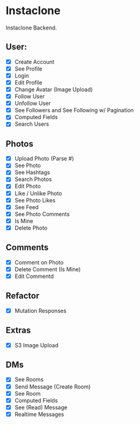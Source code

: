 # Instaclone

Instaclone Backend.

## User:

 - [x] Create Account
 - [x] See Profile
 - [x] Login
 - [x] Edit Profile
 - [x] Change Avatar (Image Upload)
 - [x] Follow User
 - [x] Unfollow User
 - [x] See Followers and See Following w/ Pagination
 - [x] Computed Fields
 - [x] Search Users

 ## Photos

 - [x] Upload Photo (Parse #)
 - [x] See Photo
 - [x] See Hashtags
 - [x] Search Photos
 - [x] Edit Photo
 - [x] Like / Unlike Photo
 - [x] See Photo Likes
 - [x] See Feed
 - [x] See Photo Comments
 - [x] Is Mine
 - [x] Delete Photo

 ## Comments

 - [x] Comment on Photo
 - [x] Delete Comment (Is Mine)
 - [x] Edit Commentd

 ## Refactor

 - [x] Mutation Responses

 ## Extras

 - [x] S3 Image Upload

 ## DMs

 - [x] See Rooms
 - [x] Send Message (Create Room)
 - [x] See Room
 - [x] Computed Fields
 - [x] See (Read) Message
 - [x] Realtime Messages
